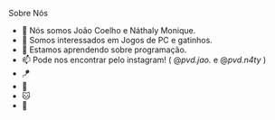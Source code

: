 Sobre Nós 
- 👋 Nós somos João Coelho e Náthaly Monique.
- 👀 Somos interessados em Jogos de PC e gatinhos.
- 🌱 Estamos aprendendo sobre programação.
- 📫 Pode nos encontrar pelo instagram! ( @_pvd.jao._ e @_pvd.n4ty_ )
- :kite:
- :crescent_moon:
- :cat:
- :hamster:
